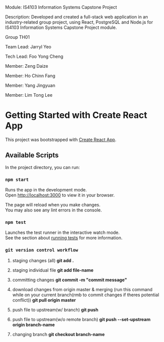 Module: IS4103 Information Systems Capstone Project

Description: Developed and created a full-stack web application in an industry-related group project, using React, PostgreSQL and Node.js for IS4103 Information Systems Capstone Project module.

Group TH01

Team Lead: Jarryl Yeo

Tech Lead: Foo Yong Cheng

Member: Zeng Daize

Member: Ho Chinn Fang

Member: Yang Jingyuan

Member: Lim Tong Lee

# Getting Started with Create React App

This project was bootstrapped with [Create React App](https://github.com/facebook/create-react-app).

## Available Scripts

In the project directory, you can run:

### `npm start`

Runs the app in the development mode.\
Open [http://localhost:3000](http://localhost:3000) to view it in your browser.

The page will reload when you make changes.\
You may also see any lint errors in the console.

### `npm test`

Launches the test runner in the interactive watch mode.\
See the section about [running tests](https://facebook.github.io/create-react-app/docs/running-tests) for more information.


### `git version control workflow`

1. staging changes (all)
**git add .** 

2. staging individual file 
**git add file-name**

3. committing changes 
**git commit -m "commit message"**

4. download changes from origin master & merging 
(run this command while on your current branch(rmb to commit changes if theres potential conflict))
**git pull origin master**


5. push file to upstream(w/ branch) 
**git push**

6. push file to upstream(w/o remote branch) 
**git push --set-upstream origin branch-name**

7. changing branch
**git checkout branch-name**
